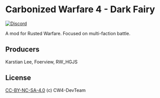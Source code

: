 # Carbonized Warfare 4 - Dark Fairy

[![Discord](https://img.shields.io/discord/978644808102994020?style=for-the-badge&logo=discord)](https://discord.gg/gXBNkp6jQx)

A mod for Rusted Warfare. Focused on multi-faction battle.

## Producers  
Karstian Lee, Foerview, RW_HGJS

## License
[CC-BY-NC-SA-4.0](https://github.com/AnsdoShip/carbonized-warfare-rwmod/blob/main/LICENSE) (c) CW4-DevTeam
